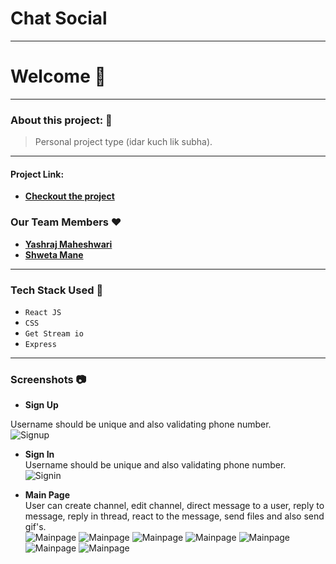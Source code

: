 # Chat Social

---


# Welcome :wave:

---

### About this project: :raised_hands:

> Personal project type (idar kuch lik subha).

---

<!-- --- -->

#### Project Link:
- **[Checkout the project](https://chatsocial-shwetamane13.vercel.app/)**

### Our Team Members :heart:

- **[Yashraj Maheshwari](https://github.com/yashraj-m)**
- **[Shweta Mane](https://github.com/ShwetaMane13)**

---

### Tech Stack Used :wrench:

- `React JS`
- `CSS`
- `Get Stream io`
- `Express`

---

### Screenshots :camera:

- **Sign Up**  <br /> 

Username should be unique and also validating phone number. <br /> 
  ![Signup](https://i.imgur.com/Z1iAK0R.png?raw=true)

- **Sign In**  <br /> 
Username should be unique and also validating phone number. <br /> 
  ![Signin](https://i.imgur.com/mdehq3B.png?raw=true)

- **Main Page** <br /> 
User can create channel, edit channel, direct message to a user, reply to message, reply in thread, react to the message, send files and also send gif's. <br /> 
  ![Mainpage](https://i.imgur.com/GoDe969.png?raw=true)
  ![Mainpage](https://i.imgur.com/LdQ7LqI.png?raw=true)
  ![Mainpage](https://i.imgur.com/Edn903Z.png?raw=true)
  ![Mainpage](https://i.imgur.com/pbeXJwB.png?raw=true)
  ![Mainpage](https://i.imgur.com/UVD0tcw.png?raw=true)
  ![Mainpage](https://i.imgur.com/WQfOubi.png?raw=true)
  ![Mainpage](https://i.imgur.com/sRZz5ET.png?raw=true)

